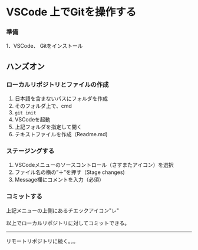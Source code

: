 # VSCode 上でGitを操作する

### 準備
1．VSCode、 Gitをインストール

## ハンズオン
### ローカルリポジトリとファイルの作成

1. 日本語を含まないパスにフォルダを作成
2. そのフォルダ上で、cmd
3.  ``` git init ```
4. VSCodeを起動
5. 上記フォルダを指定して開く
6. テキストファイルを作成（Readme.md)

### ステージングする
1. VSCodeメニューのソースコントロール（さすまたアイコン）を選択
2. ファイル名の横の”＋”を押す（Stage changes)
3. Message欄にコメントを入力（必須）

### コミットする
上記メニューの上側にあるチエックアイコン"レ"

以上でローカルリポジトリに対してコミットできる。

---

リモートリポジトリに続く。。。
